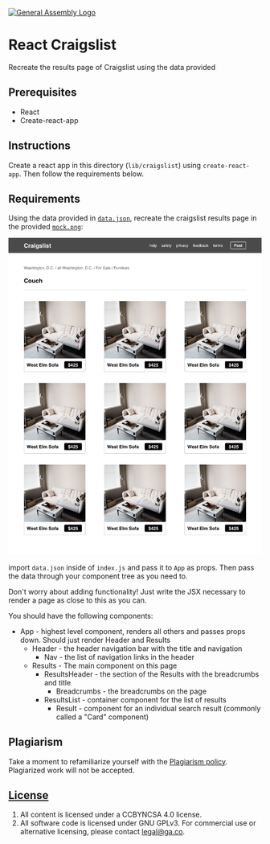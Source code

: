 [![General Assembly Logo](https://camo.githubusercontent.com/1a91b05b8f4d44b5bbfb83abac2b0996d8e26c92/687474703a2f2f692e696d6775722e636f6d2f6b6538555354712e706e67)](https://generalassemb.ly/education/web-development-immersive)

# React Craigslist

Recreate the results page of Craigslist using the data provided

## Prerequisites

* React
* Create-react-app

## Instructions

Create a react app in this directory (`lib/craigslist`) using
`create-react-app`. Then follow the requirements below.

## Requirements

Using the data provided in [`data.json`](./data.json), recreate the craigslist
results page in the provided [`mock.png`](mock.png):

![Craigslist mock](mock.png)

import `data.json` inside of `index.js` and pass it to `App` as props. Then pass
the data through your component tree as you need to.

Don't worry about adding functionality! Just write the JSX necessary to render
a page as close to this as you can. 

You should have the following components:

* App - highest level component, renders all others and passes props down.
    Should just render Header and Results
  * Header - the header navigation bar with the title and navigation
    * Nav - the list of navigation links in the header
  * Results - The main component on this page
    * ResultsHeader - the section of the Results with the breadcrumbs and title
      * Breadcrumbs - the breadcrumbs on the page
    * ResultsList - container component for the list of results
      * Result - component for an individual search result (commonly called a "Card"
        component)

## Plagiarism

Take a moment to refamiliarize yourself with the [Plagiarism policy](https://git.generalassemb.ly/DC-WDI/Administrative/blob/master/plagiarism.md). Plagiarized work will not be accepted.

## [License](LICENSE)

1.  All content is licensed under a CC­BY­NC­SA 4.0 license.
1.  All software code is licensed under GNU GPLv3. For commercial use or
    alternative licensing, please contact legal@ga.co.
